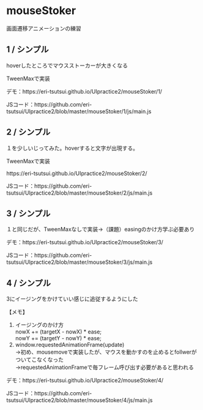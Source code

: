 <h1>mouseStoker</h1>
画面遷移アニメーションの練習

<h2>1 / シンプル</h2>
<p>hoverしたところでマウスストーカーが大きくなる</p>
<p>TweenMaxで実装</p>
<p>デモ：https://eri-tsutsui.github.io/UIpractice2/mouseStoker/1/</p>
<p>JSコード：https://github.com/eri-tsutsui/UIpractice2/blob/master/mouseStoker/1/js/main.js</p>

<h2>2 / シンプル</h2>
<p>１を少しいじってみた。hoverすると文字が出現する。</p>
<p>TweenMaxで実装</p>
<p>https://eri-tsutsui.github.io/UIpractice2/mouseStoker/2/</p>
<p>JSコード：https://github.com/eri-tsutsui/UIpractice2/blob/master/mouseStoker/2/js/main.js</p>

<h2>3 / シンプル</h2>
<p>１と同じだが、TweenMaxなしで実装->（課題）easingのかけ方学ぶ必要あり</p>
<p>デモ：https://eri-tsutsui.github.io/UIpractice2/mouseStoker/3/</p>
<p>JSコード：https://github.com/eri-tsutsui/UIpractice2/blob/master/mouseStoker/3/js/main.js</p>

<h2>4 / シンプル</h2>
<p>3にイージングをかけていい感じに追従するようにした</p>
<p>【メモ】</p>
<ol>
  <li>
    イージングのかけ方<br>
    nowX += (targetX - nowX) * ease;<br>
    nowY += (targetY - nowY) * ease;
  </li>
  <li>
    window.requestedAnimationFrame(update)<br>
    ->初め、mousemoveで実装したが、マウスを動かすのを止めるとfollwerがついてこなくなった<br>
    ->requestedAnimationFrameで毎フレーム呼び出す必要があると思われる
  </li>
</ol>  

<p>デモ：https://eri-tsutsui.github.io/UIpractice2/mouseStoker/4/</p>
<p>JSコード：https://github.com/eri-tsutsui/UIpractice2/blob/master/mouseStoker/4/js/main.js</p>
